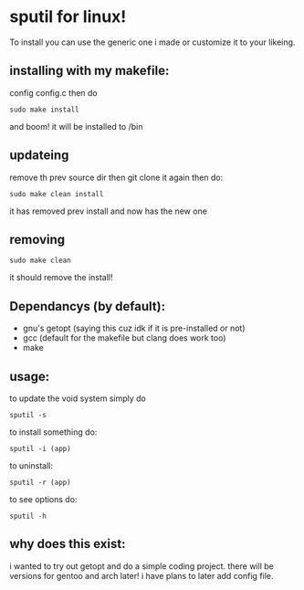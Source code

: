 # sputil for linux!
To install you can use the generic one i made or customize it to your likeing.
## installing with my makefile:
config config.c then do
```
sudo make install
```
and boom! it will be installed to /bin
## updateing
remove th prev source dir then git clone it again then do:
```
sudo make clean install
```
it has removed prev install and now has the new one
## removing
```
sudo make clean
```
it should remove the install!
## Dependancys (by default):
- gnu's getopt (saying this cuz idk if it is pre-installed or not)
- gcc (default for the makefile but clang does work too)
- make
## usage:
to update the void system simply do
```
sputil -s
```
to install something do:
```
sputil -i (app)
```
to uninstall:
```
sputil -r (app)
```
to see options do:
```
sputil -h
```
## why does this exist:
i wanted to try out getopt and do a simple coding project. there will be versions for gentoo and arch later! i have plans to later add config file.


